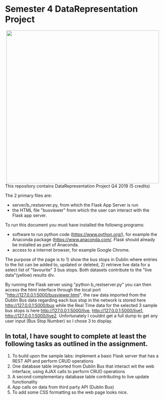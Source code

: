# Semester 4 DataRepresentation Project
<img align="right" src="https://prateekvjoshi.files.wordpress.com/2014/10/1-main.png" width="500">

This repository contains DataRepresentation Project Q4 2019 (5 credits)

The 2 primary files are:
- server/b_restserver.py, from which the Flask App Server is run
- the HTML file "busviewer" from which the user can interact with the Flask app server. 

To run this document you must have installed the followng programs:

- software to run python code (https://www.python.org/), for example the Anaconda package (https://www.anaconda.com/. Flask should already be installed as part of Anaconda. 
- access to a internet browser, for example Google Chrome. 

The purpose of the page is to 1) show the bus stops in Dublin where entries to the list can be added to, updated or deleted, 2) retrieve live data for a select list of "favourite" 3 bus stops. Both datasets contribute to the "live data"(yellow) results div. 

By running the Flask server using "python b_restserver.py" you can then access the html interface through the local port "http://127.0.0.1:5000/busviewer.html", the raw data imported from the Dublin Bus data regarding each bus stop in the network is stored here http://127.0.0.1:5000/bus while the Real Time data for the selected 3 sample bus stops is here http://127.0.0.1:5000/live, http://127.0.0.1:5000/live1, http://127.0.0.1:5000/live2. Unfortunately I couldnt get a full dump to get any user input (Bus Stop Number) so I chose 3 to display. 

## In total, I have sought to complete at least the following tasks as outlined in the assignment.

1. To build upon the sample labs: implement a basic Flask server that has a REST API and perform CRUD operations
2. One database	table imported  from Dublin Bus that interact wit the web interface, using AJAX calls to perform CRUD operations
4. A second complementary database table contributing to live update functionality
5. App calls on data from third	party API (Dublin Bus)
6. To add some CSS formatting so the web page looks nice.

